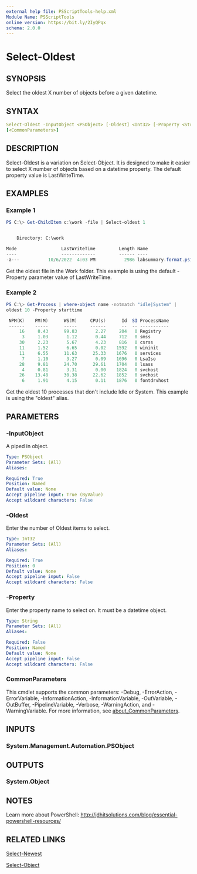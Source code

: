 ```yaml
---
external help file: PSScriptTools-help.xml
Module Name: PSScriptTools
online version: https://bit.ly/2IyQPqx
schema: 2.0.0
---
```


# Select-Oldest

## SYNOPSIS

Select the oldest X number of objects before a given datetime.

## SYNTAX

```yaml
Select-Oldest -InputObject <PSObject> [-Oldest] <Int32> [-Property <String>]
[<CommonParameters>]
```

## DESCRIPTION

Select-Oldest is a variation on Select-Object. It is designed to make it easier to select X number of objects based on a datetime property. The default property value is LastWriteTime.

## EXAMPLES

### Example 1

```powershell
PS C:\> Get-ChildItem c:\work -file | Select-oldest 1


    Directory: C:\work

Mode                 LastWriteTime         Length Name
----                 -------------         ------ ----
-a---           10/6/2022  4:03 PM           2986 labsummary.format.ps1xml

```

Get the oldest file in the Work folder. This example is using the default -Property parameter value of LastWriteTime.

### Example 2

```powershell
PS C:\> Get-Process | where-object name -notmatch "idle|System" |
oldest 10 -Property starttime

 NPM(K)    PM(M)      WS(M)     CPU(s)      Id  SI ProcessName
 ------    -----      -----     ------      --  -- -----------
     16     8.43      99.83       2.27     204   0 Registry
      3     1.03       1.12       0.44     712   0 smss
     30     2.23       5.67       4.23     816   0 csrss
     11     1.52       6.65       0.02    1592   0 wininit
     11     6.55      11.63      25.33    1676   0 services
      7     1.10       3.27       0.09    1696   0 LsaIso
     28     9.81      24.70      29.61    1704   0 lsass
      4     0.81       3.31       0.00    1824   0 svchost
     26    13.48      30.38      22.62    1852   0 svchost
      6     1.91       4.15       0.11    1876   0 fontdrvhost
```

Get the oldest 10 processes that don't include Idle or System. This example is using the "oldest" alias.

## PARAMETERS

### -InputObject

A piped in object.

```yaml
Type: PSObject
Parameter Sets: (All)
Aliases:

Required: True
Position: Named
Default value: None
Accept pipeline input: True (ByValue)
Accept wildcard characters: False
```

### -Oldest

Enter the number of Oldest items to select.

```yaml
Type: Int32
Parameter Sets: (All)
Aliases:

Required: True
Position: 0
Default value: None
Accept pipeline input: False
Accept wildcard characters: False
```

### -Property

Enter the property name to select on. It must be a datetime object.

```yaml
Type: String
Parameter Sets: (All)
Aliases:

Required: False
Position: Named
Default value: None
Accept pipeline input: False
Accept wildcard characters: False
```

### CommonParameters

This cmdlet supports the common parameters: -Debug, -ErrorAction, -ErrorVariable, -InformationAction, -InformationVariable, -OutVariable, -OutBuffer, -PipelineVariable, -Verbose, -WarningAction, and -WarningVariable. For more information, see [about_CommonParameters](http://go.microsoft.com/fwlink/?LinkID=113216).

## INPUTS

### System.Management.Automation.PSObject

## OUTPUTS

### System.Object

## NOTES

Learn more about PowerShell: http://jdhitsolutions.com/blog/essential-powershell-resources/

## RELATED LINKS

[Select-Newest](Select-Newest.md)

[Select-Object]()
